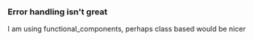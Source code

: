 ### Error handling isn't great
I am using functional_components, perhaps class based would be nicer

